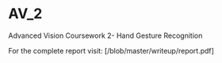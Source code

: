 AV_2
====

Advanced Vision Coursework 2- Hand Gesture Recognition

For the complete report visit: [/blob/master/writeup/report.pdf]
